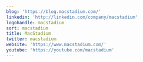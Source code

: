 ```yaml
---
blog: 'https://blog.macstadium.com/'
linkedin: 'http://linkedin.com/company/macstadium'
logohandle: macstadium
sort: macstadium
title: MacStadium
twitter: macstadium
website: 'https://www.macstadium.com/'
youtube: 'https://youtube.com/macstadium'
---
```

